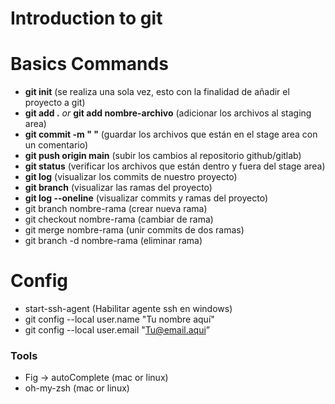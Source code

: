 # Introduction to git

# Basics Commands

- <strong>git init</strong> (se realiza una sola vez, esto con la finalidad de añadir el proyecto a git)
- <strong>git add .</strong> <i>or</i> <strong>git add nombre-archivo</strong> (adicionar los archivos al staging area)
- <strong>git commit -m " "</strong> (guardar los archivos que están en el stage area con un comentario)
- <strong>git push origin main</strong> (subir los cambios al repositorio github/gitlab)
- <strong>git status</strong> (verificar los archivos que están dentro y fuera del stage area)
- <strong>git log</strong> (visualizar los commits de nuestro proyecto)
- <strong>git branch</strong> (visualizar las ramas del proyecto)
- <strong>git log --oneline</strong> (visualizar commits y ramas del proyecto)
- <string>git branch nombre-rama</strong> (crear nueva rama)
- <string>git checkout nombre-rama</strong> (cambiar de rama)
- <string>git merge nombre-rama</strong> (unir commits de dos ramas)
- <string>git branch -d nombre-rama</strong> (eliminar rama)

# Config

- start-ssh-agent (Habilitar agente ssh en windows)
- git config --local user.name "Tu nombre aquí"
- git config --local user.email "Tu@email.aqui”

### Tools

- Fig -> autoComplete (mac or linux)
- oh-my-zsh (mac or linux)
